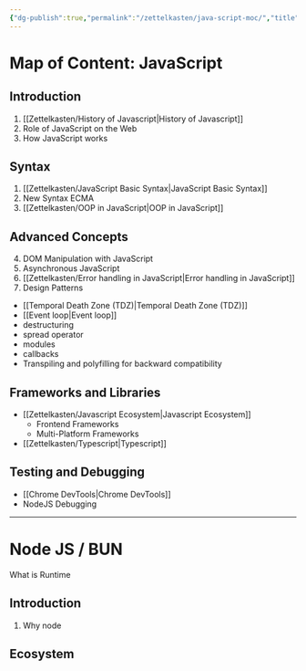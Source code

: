 ```yaml
---
{"dg-publish":true,"permalink":"/zettelkasten/java-script-moc/","title":"JavaScript | Map Of Content","tags":["core/tech/languages/javascript","status/todo"],"created":"2022-10-28T13:25:28.256+01:00"}
---
```



# Map of Content: JavaScript


## Introduction

1. [[Zettelkasten/History of Javascript\|History of Javascript]]
2. Role of JavaScript on the Web
3. How JavaScript works

## Syntax

1. [[Zettelkasten/JavaScript Basic Syntax\|JavaScript Basic Syntax]]
2. New Syntax ECMA
3. [[Zettelkasten/OOP in JavaScript\|OOP in JavaScript]]

## Advanced Concepts

4. DOM Manipulation with JavaScript
5. Asynchronous JavaScript
4. [[Zettelkasten/Error handling in JavaScript\|Error handling in JavaScript]]
3. Design Patterns

- [[Temporal Death Zone (TDZ)\|Temporal Death Zone (TDZ)]]
- [[Event loop\|Event loop]]
- destructuring
- spread operator
- modules
- callbacks
- Transpiling and polyfilling for backward compatibility
## Frameworks and Libraries

- [[Zettelkasten/Javascript Ecosystem\|Javascript Ecosystem]]
	- Frontend Frameworks
	- Multi-Platform Frameworks
- [[Zettelkasten/Typescript\|Typescript]]


## Testing and Debugging

- [[Chrome DevTools\|Chrome DevTools]]
- NodeJS Debugging

---
# Node JS  / BUN

What is Runtime

## Introduction
1. Why node


## Ecosystem
